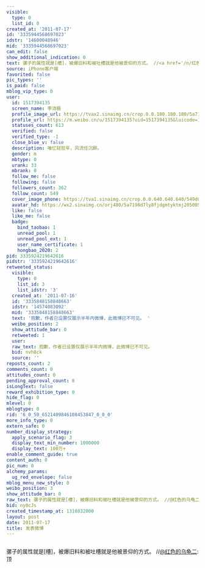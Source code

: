 ```yaml
---
visible:
  type: 0
  list_id: 0
created_at: '2011-07-17'
id: '3335944568697023'
idstr: '14600048946'
mid: '3335944568697023'
can_edit: false
show_additional_indication: 0
text: 骡子的属性就是[槽]，被爆旧料和被吐槽就是他被景仰的方式。 //<a href='/n/红色的乌龟二'>@红色的乌龟二</a>:顶
source: iPhone客户端
favorited: false
pic_types: ''
is_paid: false
mblog_vip_type: 0
user:
  id: 1517394135
  screen_name: 李消极
  profile_image_url: https://tvax2.sinaimg.cn/crop.0.0.180.180.180/5a7198d7ly8fjdgmtyktmj20500500so.jpg?KID=imgbed,tva&Expires=1606399931&ssig=Lxq78174HK
  profile_url: https://m.weibo.cn/u/1517394135?uid=1517394135&luicode=10000011&lfid=2304131517394135_-_WEIBO_SECOND_PROFILE_WEIBO
  statuses_count: 613
  verified: false
  verified_type: -1
  close_blue_v: false
  description: 唯忆轻狂年，风流任沉醉。
  gender: m
  mbtype: 0
  urank: 33
  mbrank: 0
  follow_me: false
  following: false
  followers_count: 362
  follow_count: 549
  cover_image_phone: https://tva1.sinaimg.cn/crop.0.0.640.640.640/549d0121tw1egm1kjly3jj20hs0hsq4f.jpg
  avatar_hd: https://wx2.sinaimg.cn/orj480/5a7198d7ly8fjdgmtyktmj20500500so.jpg
  like: false
  like_me: false
  badge:
    bind_taobao: 1
    unread_pool: 1
    unread_pool_ext: 1
    user_name_certificate: 1
    hongbao_2020: 2
pid: 3335924219642616
pidstr: '3335924219642616'
retweeted_status:
  visible:
    type: 0
    list_id: 3
    list_idstr: '3'
  created_at: '2011-07-16'
  id: '3335848158848663'
  idstr: '14574083092'
  mid: '3335848158848663'
  text: '抱歉，作者已设置仅展示半年内微博，此微博已不可见。 '
  weibo_position: 2
  show_attitude_bar: 0
  retweeted: 1
  user:
  raw_text: 抱歉，作者已设置仅展示半年内微博，此微博已不可见。 ​​​
  bid: nvh8ck
  source: ''
reposts_count: 2
comments_count: 0
attitudes_count: 0
pending_approval_count: 0
isLongText: false
reward_exhibition_type: 0
hide_flag: 0
mlevel: 0
mblogtype: 0
rid: '6_0_50_6521409846108453847_0_0_0'
more_info_type: 0
extern_safe: 0
number_display_strategy:
  apply_scenario_flag: 3
  display_text_min_number: 1000000
  display_text: 100万+
enable_comment_guide: true
content_auth: 0
pic_num: 0
alchemy_params:
  ug_red_envelope: false
mblog_menu_new_style: 0
weibo_position: 3
show_attitude_bar: 0
raw_text: 骡子的属性就是[槽]，被爆旧料和被吐槽就是他被景仰的方式。 //@红色的乌龟二:顶
bid: ny0cJs
created_timestamp_at: 1310832000
layout: post
date: 2011-07-17
title: 发表微博
---
```


![]()

骡子的属性就是[槽]，被爆旧料和被吐槽就是他被景仰的方式。 //<a href='/n/红色的乌龟二'>@红色的乌龟二</a>:顶

